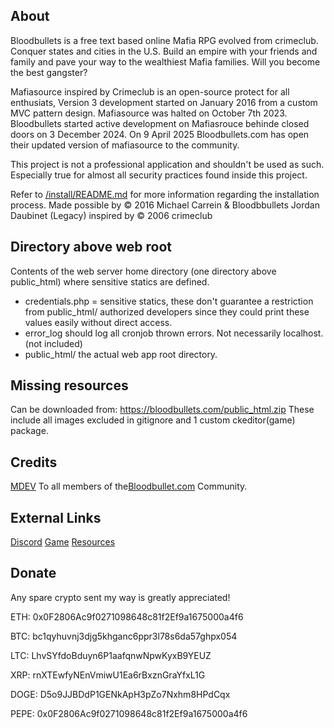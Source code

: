 ## About
Bloodbullets is a free text based online Mafia RPG evolved from crimeclub.
Conquer states and cities in the U.S.
Build an empire with your friends and family and pave your way to the wealthiest Mafia families.
Will you become the best gangster?

Mafiasource inspired by Crimeclub is an open-source protect for all enthusiats,
Version 3 development started on January 2016 from a custom MVC pattern design.
Mafiasource was halted on October 7th 2023.
Bloodbullets started active development on Mafiasrouce behinde closed doors on 3 December 2024.
On 9 April 2025 Bloodbullets.com has open their updated version of mafiasource to the community.


This project is not a professional application and shouldn't be used as such.
Especially true for almost all security practices found inside this project.

Refer to [/install/README.md](https://github.com/CodeKeySolutions/Bloodbullets/blob/main/public_html/install/README.md) for more information regarding the installation process.
Made possible by © 2016 Michael Carrein & Bloodbbullets Jordan Daubinet (Legacy) inspired by © 2006 crimeclub

## Directory above web root
Contents of the web server home directory (one directory above public_html) where sensitive statics are defined.
- credentials.php = sensitive statics, these don't guarantee a restriction from public_html/ authorized developers since they could print these values easily without direct access.
- error_log should log all cronjob thrown errors. Not necessarily localhost. (not included)
- public_html/ the actual web app root directory.

## Missing resources
Can be downloaded from: https://bloodbullets.com/public_html.zip
These include all images excluded in gitignore and 1 custom ckeditor(game) package.

## Credits
[MDEV](https://github.com/Mafiasource)
To all members of the[Bloodbullet.com](https://bloodbullets.com) Community.

## External Links
[Discord](https://discord.gg/VBkGzG8AS9)
[Game](https://bloodbullets.com)
[Resources](https://dev.bloodbullets.com/public_html.zip)

## Donate
Any spare crypto sent my way is greatly appreciated!

ETH: 0x0F2806Ac9f0271098648c81f2Ef9a1675000a4f6

BTC: bc1qyhuvnj3djg5khganc6ppr3l78s6da57ghpx054

LTC: LhvSYfdoBduyn6P1aafqnwNpwKyxB9YEUZ

XRP: rnXTEwfyNEnVmiwU1Ea6rBxznGraYfxL1G

DOGE: D5o9JJBDdP1GENkApH3pZo7Nxhm8HPdCqx

PEPE: 0x0F2806Ac9f0271098648c81f2Ef9a1675000a4f6
